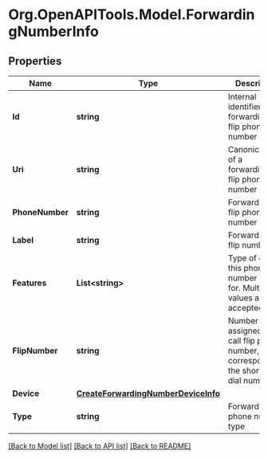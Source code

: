 
# Org.OpenAPITools.Model.ForwardingNumberInfo

## Properties

Name | Type | Description | Notes
------------ | ------------- | ------------- | -------------
**Id** | **string** | Internal identifier of a forwarding/call flip phone number | [optional] 
**Uri** | **string** | Canonical URI of a forwarding/call flip phone number | [optional] 
**PhoneNumber** | **string** | Forwarding/Call flip phone number | [optional] 
**Label** | **string** | Forwarding/Call flip number title | [optional] 
**Features** | **List&lt;string&gt;** | Type of option this phone number is used for. Multiple values are accepted | [optional] 
**FlipNumber** | **string** | Number assigned to the call flip phone number, corresponds to the shortcut dial number | [optional] 
**Device** | [**CreateForwardingNumberDeviceInfo**](CreateForwardingNumberDeviceInfo.md) |  | [optional] 
**Type** | **string** | Forwarding phone number type | [optional] 

[[Back to Model list]](../README.md#documentation-for-models)
[[Back to API list]](../README.md#documentation-for-api-endpoints)
[[Back to README]](../README.md)

